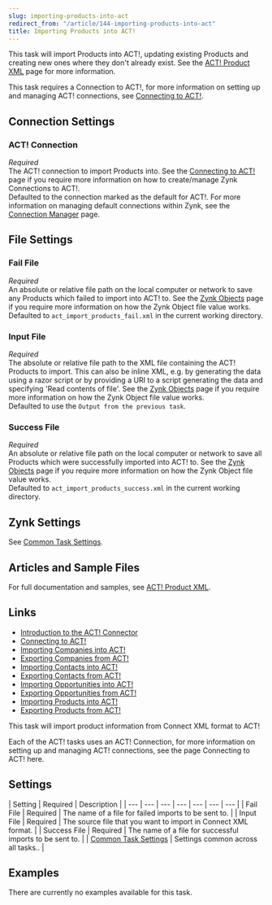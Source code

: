 ```yaml
---
slug: importing-products-into-act
redirect_from: "/article/144-importing-products-into-act"
title: Importing Products into ACT!
---
```

This task will import Products into ACT!, updating existing Products and creating new ones where they don't already exist. See the [ACT! Product XML](act-product-xml) page for more information.

This task requires a Connection to ACT!, for more information on setting up and managing ACT! connections, see [Connecting to ACT!](connecting-to-act).

## Connection Settings  
### ACT! Connection
_Required_  
The ACT! connection to import Products into. See the [Connecting to ACT!](connecting-to-act) page if you require more information on how to create/manage Zynk Connections to ACT!.  
Defaulted to the connection marked as the default for ACT!. For more information on managing default connections within Zynk, see the [Connection Manager](connection-manager) page.

## File Settings
### Fail File
_Required_  
An absolute or relative file path on the local computer or network to save any Products which failed to import into ACT! to. See the [Zynk Objects](zynk-objects) page if you require more information on how the Zynk Object file value works.  
Defaulted to `act_import_products_fail.xml` in the current working directory.  

### Input File
_Required_  
The absolute or relative file path to the XML file containing the ACT! Products to import. This can also be inline XML, e.g. by generating the data using a razor script or by providing a URI to a script generating the data and specifying 'Read contents of file'. See the [Zynk Objects](zynk-objects) page if you require more information on how the Zynk Object file value works.  
Defaulted to use the `Output from the previous task`.

### Success File
_Required_  
An absolute or relative file path on the local computer or network to save all Products which were successfully imported into ACT! to. See the [Zynk Objects](zynk-objects) page if you require more information on how the Zynk Object file value works.  
Defaulted to `act_import_products_success.xml` in the current working directory.

## Zynk Settings
See [Common Task Settings](common-task-settings).

## Articles and Sample Files
For full documentation and samples, see [ACT! Product XML](act-product-xml).

## Links
- [Introduction to the ACT! Connector](act)
- [Connecting to ACT!](connecting-to-act)
- [Importing Companies into ACT!](importing-companies-into-act)
- [Exporting Companies from ACT!](exporting-companies-from-act)
- [Importing Contacts into ACT!](importing-contacts-into-act)
- [Exporting Contacts from ACT!](exporting-contacts-from-act)
- [Importing Opportunities into ACT!](importing-opportunities-into-act)
- [Exporting Opportunities from ACT!](exporting-opportunities-from-act)
- [Importing Products into ACT!](importing-products-into-act)
- [Exporting Products from ACT!](exporting-products-from-act)



This task will import product information from Connect XML format to ACT!



Each of the ACT! tasks uses an ACT! Connection, for more information on setting up and managing ACT! connections, see the page Connecting to ACT! here.


## Settings


| 	Setting | 	Required | 	Description |
| --- | --- | --- | --- | --- | --- | --- |
| 	Fail File | 	Required | 	The name of a file for failed imports to be sent to. |
| 	Input File | 	Required | 	The source file that you want to import in Connect XML format. |
| 	Success File | 	Required | 	The name of a file for successful imports to be sent to. |
| [Common Task Settings](common-task-settings) | 	Settings common across all tasks.. |


## Examples


There are currently no examples available for this task.

